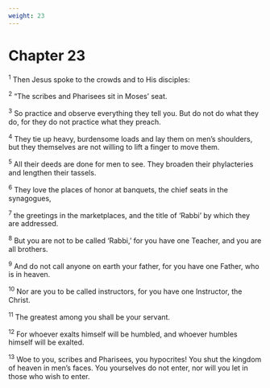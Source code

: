 ```yaml
---
weight: 23
---
```


# Chapter 23

<sup>1</sup> Then Jesus spoke to the crowds and to His disciples: 

<sup>2</sup> “The scribes and Pharisees sit in Moses’ seat. 

<sup>3</sup> So practice and observe everything they tell you. But do not do what they do, for they do not practice what they preach. 

<sup>4</sup> They tie up heavy, burdensome loads and lay them on men’s shoulders, but they themselves are not willing to lift a finger to move them. 

<sup>5</sup> All their deeds are done for men to see. They broaden their phylacteries and lengthen their tassels. 

<sup>6</sup> They love the places of honor at banquets, the chief seats in the synagogues, 

<sup>7</sup> the greetings in the marketplaces, and the title of ‘Rabbi’ by which they are addressed. 

<sup>8</sup> But you are not to be called ‘Rabbi,’ for you have one Teacher, and you are all brothers. 

<sup>9</sup> And do not call anyone on earth your father, for you have one Father, who is in heaven. 

<sup>10</sup> Nor are you to be called instructors, for you have one Instructor, the Christ. 

<sup>11</sup> The greatest among you shall be your servant. 

<sup>12</sup> For whoever exalts himself will be humbled, and whoever humbles himself will be exalted. 

<sup>13</sup> Woe to you, scribes and Pharisees, you hypocrites! You shut the kingdom of heaven in men’s faces. You yourselves do not enter, nor will you let in those who wish to enter. 


